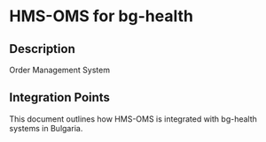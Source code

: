 # HMS-OMS for bg-health

## Description

Order Management System

## Integration Points

This document outlines how HMS-OMS is integrated with bg-health systems in Bulgaria.
